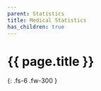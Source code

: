 ```yaml
---
parent: Statistics
title: Medical Statistics
has_children: true
---
```


# {{ page.title }}

{: .fs-6 .fw-300 }
